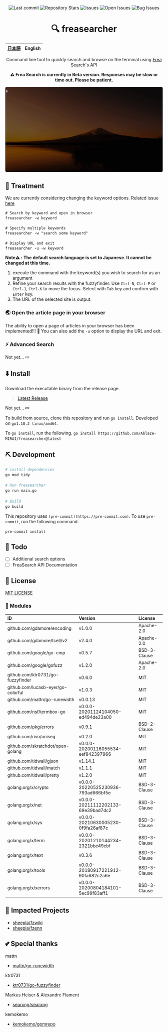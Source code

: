 <div align="center">

![Last commit](https://img.shields.io/github/last-commit/Ablaze-MIRAI/freasearcher?style=flat-square)
![Repository Stars](https://img.shields.io/github/stars/Ablaze-MIRAI/freasearcher?style=flat-square)
![Issues](https://img.shields.io/github/issues/Ablaze-MIRAI/freasearcher?style=flat-square)
![Open Issues](https://img.shields.io/github/issues-raw/Ablaze-MIRAI/freasearcher?style=flat-square)
![Bug Issues](https://img.shields.io/github/issues/Ablaze-MIRAI/freasearcher/bug?style=flat-square)

# 🔍 freasearcher

</div>

<table>
  <thead>
    <tr>
      <th style="text-align:center"><a href="README.md">日本語</a></th>
      <th style="text-align:center">English</th>
    </tr>
  </thead>
</table>

<div align="center">

Command line tool to quickly search and browse on the terminal using [Frea Search](https://freasearch.org/)'s API

**⚠️ Frea Search is currently in Beta version. Responses may be slow or time out. Please be patient.**

</div>

![Running gif image](./img/t-rec.gif)

## 🚀 Treatment

We are currently considering changing the keyword options. Related issue [here](https://github.com/Ablaze-MIRAI/freasearcher/issues)

```
# Search by keyword and open in browser
freasearcher -w keyword

# Specify multiple keywords
freasearcher -w "search some keyword"

# Display URL and exit
freasearcher -u -w keyword
```

**Note⚠️ : The default search language is set to Japanese. It cannot be changed at this time.**

1. execute the command with the keyword(s) you wish to search for as an argument
1. Refine your search results with the fuzzyfinder. Use `Ctrl-N`, `Ctrl-P` or `Ctrl-J`, `Ctrl-K` to move the focus. Select with `Tab` key and confirm with `Enter` key.
1. The URL of the selected site is output.

### 🌏 Open the article page in your browser

The ability to open a page of articles in your browser has been implemented!!! 🎉
You can also add the `-u` option to display the URL and exit.

### ⚡ Advanced Search

Not yet... 💤

## ⬇️  Install

Download the executable binary from the release page.

> [Latest Release]()

Not yet... 💤

To build from source, clone this repository and run `go install`.
Developed on `go1.18.2 linux/amd64`.

To `go install`, run the following.
`go install https://github.com/Ablaze-MIRAI/freasearcher@latest`

## ⛏️  Development

```sh
# install dependencies
go mod tidy

# Run freasearcher
go run main.go

# Build
go build
```

This repository uses `[pre-commit](https://pre-commit.com)`.
To use `pre-commit`, run the following command.

`pre-commit install`

## 📝 Todo

- [ ] Additional search options
- [ ] FreaSearch API Documentation

## 📜 License

[MIT LICENSE](LICENSE)

### 🧩 Modules
|ID|Version|License|
|:---|:---|:---|
|github.com/gdamore/encoding|v1.0.0|Apache-2.0|
|github.com/gdamore/tcell/v2|v2.4.0|Apache-2.0|
|github.com/google/go-cmp|v0.5.7|BSD-3-Clause|
|github.com/google/gofuzz|v1.2.0|Apache-2.0|
|github.com/ktr0731/go-fuzzyfinder|v0.6.0|MIT|
|github.com/lucasb-eyer/go-colorful|v1.0.3|MIT|
|github.com/mattn/go-runewidth|v0.0.13|MIT|
|github.com/nsf/termbox-go|v0.0.0-20201124104050-ed494de23a00|MIT|
|github.com/pkg/errors|v0.9.1|BSD-2-Clause|
|github.com/rivo/uniseg|v0.2.0|MIT|
|github.com/skratchdot/open-golang|v0.0.0-20200116055534-eef842397966|MIT|
|github.com/tidwall/gjson|v1.14.1|MIT|
|github.com/tidwall/match|v1.1.1|MIT|
|github.com/tidwall/pretty|v1.2.0|MIT|
|golang.org/x/crypto|v0.0.0-20220525230936-793ad666bf5e|BSD-3-Clause|
|golang.org/x/net|v0.0.0-20211112202133-69e39bad7dc2|BSD-3-Clause|
|golang.org/x/sys|v0.0.0-20210630005230-0f9fa26af87c|BSD-3-Clause|
|golang.org/x/term|v0.0.0-20201210144234-2321bbc49cbf|BSD-3-Clause|
|golang.org/x/text|v0.3.6|BSD-3-Clause|
|golang.org/x/tools|v0.0.0-20180917221912-90fa682c2a6e|BSD-3-Clause|
|golang.org/x/xerrors|v0.0.0-20200804184101-5ec99f83aff1|BSD-3-Clause|

## 👏  Impacted Projects

- [sheepla/fzwiki](https://github.com/sheepla/fzwiki)
- [sheepla/fzenn](https://github.com/sheepla/fzenn)

## 💕  Special thanks
mattn
- [mattn/go-runewidth](https://github.com/mattn/go-runewidth)

ktr0731
- [ktr0731/go-fuzzyfinder](https://github.com/ktr0731/go-fuzzyfinder)

Markus Heiser & Alexandre Flament
- [searxng/searxng](https://github.com/searxng/searxng)

kemokemo
- [kemokemo/gomrepo](https://github.com/kemokemo/gomrepo)

